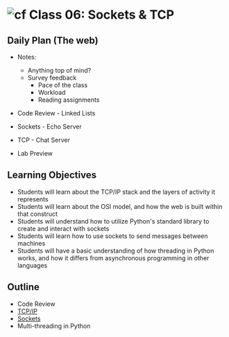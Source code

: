 # ![cf](http://i.imgur.com/7v5ASc8.png) Class 06: Sockets & TCP

## Daily Plan (The web)
- Notes:
    - Anything top of mind?
    - Survey feedback
        - Pace of the class
        - Workload
        - Reading assignments
    
- Code Review - Linked Lists
- Sockets - Echo Server
- TCP - Chat Server
- Lab Preview

## Learning Objectives

- Students will learn about the TCP/IP stack and the layers of activity it represents
- Students will learn about the OSI model, and how the web is built within that construct
- Students will understand how to utilize Python's standard library to create and interact with sockets
- Students will learn how to use sockets to send messages between machines
- Students will have a basic understanding of how threading in Python works, and how it differs from asynchronous programming in other languages

## Outline

- Code Review
- [TCP/IP]
- [Sockets]
- Multi-threading in Python

<!-- links -->
[TCP/IP]: ./notes/tcp_ip.md
[Sockets]: ./notes/sockets.md
